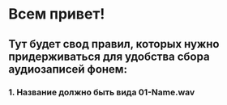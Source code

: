 # Всем привет!
## Тут будет свод правил, которых нужно придерживаться для удобства сбора аудиозаписей фонем:
### 1. Название должно быть вида 01-Name.wav
